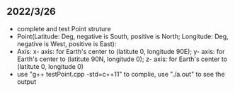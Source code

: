 ## 2022/3/26
- complete and test Point struture
- Point(Latitude: Deg, negative is South, positive is North; Longitude: Deg, negative is West, positive is East):
- Axis: x- axis: for Earth's center to (latitute 0, longitude 90E); y- axis: for Earth's center to (latitute 90N, longitude 0); z- axis: for Earth's center to (latitute 0, longitude 0) 
- use "g++ testPoint.cpp -std=c++11" to complie, use "./a.out" to see the output
